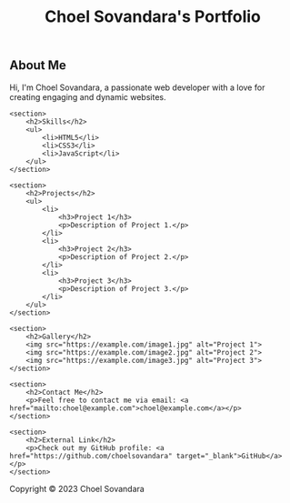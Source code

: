 <!DOCTYPE html>
<html lang="en">
<head>
    <meta charset="UTF-8">
    <meta name="viewport" content="width=device-width, initial-scale=1.0">
    <title>Choel Sovandara's Portfolio</title>
</head>
<body>

<header>
    <h1>Choel Sovandara's Portfolio</h1>
</header>

<main>
    <section>
        <h2>About Me</h2>
        <p>Hi, I'm Choel Sovandara, a passionate web developer with a love for creating engaging and dynamic websites.</p>
    </section>

    <section>
        <h2>Skills</h2>
        <ul>
            <li>HTML5</li>
            <li>CSS3</li>
            <li>JavaScript</li>
        </ul>
    </section>

    <section>
        <h2>Projects</h2>
        <ul>
            <li>
                <h3>Project 1</h3>
                <p>Description of Project 1.</p>
            </li>
            <li>
                <h3>Project 2</h3>
                <p>Description of Project 2.</p>
            </li>
            <li>
                <h3>Project 3</h3>
                <p>Description of Project 3.</p>
            </li>
        </ul>
    </section>

    <section>
        <h2>Gallery</h2>
        <img src="https://example.com/image1.jpg" alt="Project 1">
        <img src="https://example.com/image2.jpg" alt="Project 2">
        <img src="https://example.com/image3.jpg" alt="Project 3">
    </section>

    <section>
        <h2>Contact Me</h2>
        <p>Feel free to contact me via email: <a href="mailto:choel@example.com">choel@example.com</a></p>
    </section>

    <section>
        <h2>External Link</h2>
        <p>Check out my GitHub profile: <a href="https://github.com/choelsovandara" target="_blank">GitHub</a></p>
    </section>
</main>

<footer>
    <p>Copyright © 2023 Choel Sovandara</p>
</footer>

</body>
</html>

